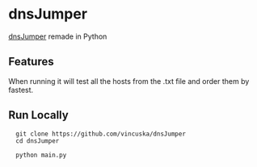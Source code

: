# dnsJumper
[dnsJumper](https://www.sordum.org/7952/dns-jumper-v2/) remade in Python

## Features

When running it will test all the hosts from the .txt file and order them by fastest.

## Run Locally

```batch
  git clone https://github.com/vincuska/dnsJumper
  cd dnsJumper
```

```batch
  python main.py
```
